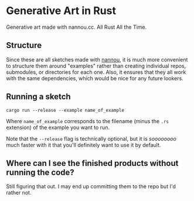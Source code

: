 # Generative Art in Rust

Generative art made with nannou.cc. All Rust All the Time.

## Structure

Since these are all sketches made with [nannou](https://nannou.cc/), it is much more convenient to structure them around "examples" rather than creating individual repos, submodules, or directories for each one. Also, it ensures that they all work with the same dependencies, which would be nice for any future lookers.

## Running a sketch

```
cargo run --release --example name_of_example
```

Where `name_of_example` corresponds to the filename (minus the `.rs` extension) of the example you want to run.

Note that the `--release` flag is technically optional, but it is _soooooooo_ much faster with it that you'll definitely want to use it by default.

## Where can I see the finished products without running the code?

Still figuring that out. I may end up committing them to the repo but I'd rather not.
